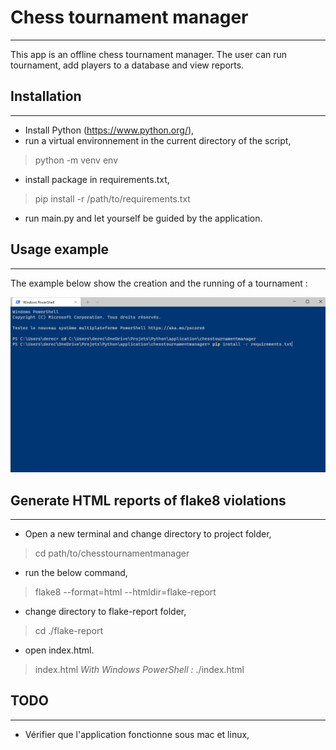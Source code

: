 # Chess tournament manager
***
This app is an offline chess tournament manager.
The user can run tournament, add players to a database and view reports.
## Installation
***
* Install Python (https://www.python.org/), 
* run a virtual environnement in the current directory of the script,
> python -m venv env
* install package in requirements.txt,
> pip install -r /path/to/requirements.txt
* run main.py and let yourself be guided by the application.
## Usage example
***
The example below show the creation and the running of a tournament :

![](https://github.com/KDerec/chesstournamentmanager/blob/master/usage_example.gif)
## Generate HTML reports of flake8 violations
***
* Open a new terminal and change directory to project folder,
> cd path/to/chesstournamentmanager
* run the below command,
> flake8 --format=html --htmldir=flake-report
* change directory to flake-report folder,
> cd ./flake-report
* open index.html.
> index.html
*With Windows PowerShell :*
> ./index.html
## TODO 
***
* Vérifier que l'application fonctionne sous mac et linux,
